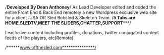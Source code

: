 /******Developed By Dean Anthoney******/
As Lead Developer edited and coded the entire Front End & Back End remotely a new Wordpress exclusive web site for a client :USA Off  Sled Bobsled & Skeleton Team.
/**********5 Tabs are HOME,SLEDTV,MEET THE SLIDERS,CHATTER,SUPPORT*************/


I  exclusive content including profiles, donations, twitter conjugated content feeds of the players, etc(Remote)

/******www.offthesled.com***************/
